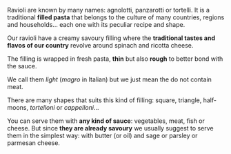 Ravioli are known by many names: agnolotti, panzarotti or tortelli. It is a traditional **filled pasta** that belongs to the culture of many countries, regions and households... each one with its peculiar recipe and shape.

Our ravioli have a creamy savoury filling where the **traditional tastes and flavos of our country** revolve around spinach and ricotta cheese.

The filling is wrapped in fresh pasta, **thin** but also **rough** to better bond with the sauce. 

We call them *light* (*magro* in Italian) but we just mean the do not contain meat.

There are many shapes that suits this kind of filling: square, triangle, half-moons, *tortelloni* or *cappelloni*...

You can serve them with **any kind of sauce**: vegetables, meat, fish or cheese. But since **they are already savoury** we usually suggest to serve them in the simplest way: with butter (or oil) and sage or parsley or parmesan cheese.
